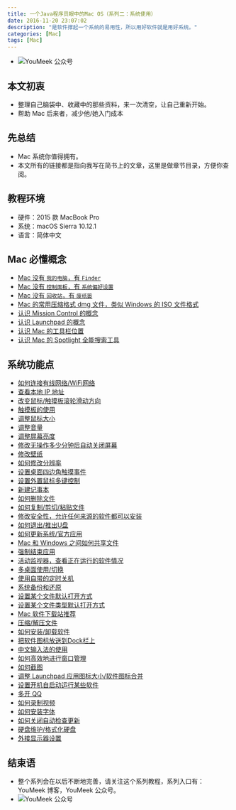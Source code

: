 ```yaml
---
title: 一个Java程序员眼中的Mac OS（系列二：系统使用）
date: 2016-11-20 23:07:02
description: "是软件撑起一个系统的易用性，所以用好软件就是用好系统。"
categories: [Mac]
tags: [Mac]
---
```



<!-- more -->

- ![YouMeek 公众号](http://img.youmeek.com/2016/Mac-System-Settings.jpg)

## 本文初衷


- 整理自己脑袋中、收藏中的那些资料，来一次清空，让自己重新开始。
- 帮助 Mac 后来者，减少他/她入门成本


## 先总结

- Mac 系统你值得拥有。
- 本文所有的链接都是指向我写在简书上的文章，这里是做章节目录，方便你查阅。


## 教程环境

- 硬件：2015 款 MacBook Pro
- 系统：macOS Sierra 10.12.1
- 语言：简体中文


## Mac 必懂概念

- [Mac 没有 `我的电脑`，有 `Finder`](http://www.jianshu.com/p/6315d39dc740)
- [Mac 没有 `控制面板`，有 `系统偏好设置`](http://www.jianshu.com/p/6cd268727a74)
- [Mac 没有 `回收站`，有 `废纸篓`](http://www.jianshu.com/p/87c5b79ba49d)
- [Mac 的常用压缩格式 dmg 文件，类似 Windows 的 ISO 文件格式](http://www.jianshu.com/p/58a8c48015f2)
- [认识 Mission Control 的概念](http://www.jianshu.com/p/caa98b53cdcd)
- [认识 Launchpad 的概念](http://www.jianshu.com/p/d46a60775074)
- [认识 Mac 的工具栏位置](http://www.jianshu.com/p/7e775c2a0bbc)
- [认识 Mac 的 Spotlight 全能搜索工具](http://www.jianshu.com/p/a17c05568dbb)

## 系统功能点

- [如何连接有线网络/WiFi网络](http://www.jianshu.com/p/cac5084fdebd)
- [查看本地 IP 地址](http://www.jianshu.com/p/149b984e3c43)
- [改变鼠标/触摸板滚轮滑动方向](http://www.jianshu.com/p/005bfba5c080)
- [触摸板的使用](http://www.jianshu.com/p/7a4fb9b084dc)
- [调整鼠标大小](http://www.jianshu.com/p/ae920595c641)
- [调整音量](http://www.jianshu.com/p/abcb0e5c1f5b)
- [调整屏幕亮度](http://www.jianshu.com/p/f0126e7db78a)
- [修改无操作多少分钟后自动关闭屏幕](http://www.jianshu.com/p/32c8922dd7e4)
- [修改壁纸](http://www.jianshu.com/p/bb822b5e3996)
- [如何修改分辨率](http://www.jianshu.com/p/748075fbab60)
- [设置桌面四边角触摸事件](http://www.jianshu.com/p/0b9a6245192a)
- [设置外置鼠标多键控制](http://www.jianshu.com/p/ab1cf88b1ac5)
- [新建记事本](http://www.jianshu.com/p/cb9b7a2aa4f2)
- [如何删除文件](http://www.jianshu.com/p/93099ea5b9ce)
- [如何复制/剪切/粘贴文件](http://www.jianshu.com/p/d0842fb78bd3)
- [修改安全性，允许任何来源的软件都可以安装](http://www.jianshu.com/p/488eccedd2b3)
- [如何退出/推出U盘](http://www.jianshu.com/p/945e98a8cf8b)
- [如何更新系统/官方应用](http://www.jianshu.com/p/091dfefc5143)
- [Mac 和 Windows 之间如何共享文件](http://www.jianshu.com/p/3e6f685f4d75)
- [强制结束应用](http://www.jianshu.com/p/ee2cfacc4457)
- [活动监视器，查看正在运行的软件情况](http://www.jianshu.com/p/3952e09b1e3b)
- [多桌面使用/切换](http://www.jianshu.com/p/25e645705927)
- [使用自带的定时关机](http://www.jianshu.com/p/ee41283a74fe)
- [系统备份和还原](http://www.jianshu.com/p/a352e9dce5e8)
- [设置某个文件默认打开方式](http://www.jianshu.com/p/434cbf72fc23)
- [设置某个文件类型默认打开方式](http://www.jianshu.com/p/5386108211b0)
- [Mac 软件下载站推荐](http://www.jianshu.com/p/dd7e8fbdfd78)
- [压缩/解压文件](http://www.jianshu.com/p/e73f5e3b3d33)
- [如何安装/卸载软件](http://www.jianshu.com/p/ed73311f2d8a)
- [把软件图标放送到Dock栏上](http://www.jianshu.com/p/d4d9a3d80d94)
- [中文输入法的使用](http://www.jianshu.com/p/3deb33108d36)
- [如何高效地进行窗口管理](http://www.jianshu.com/p/40c42661cb36)
- [如何截图](http://www.jianshu.com/p/b098c40e5448)
- [调整 Launchpad 应用图标大小/软件图标合并](http://www.jianshu.com/p/569e80be37a9)
- [设置开机自启动运行某些软件](http://www.jianshu.com/p/592ed6b2bb74)
- [多开 QQ](http://www.jianshu.com/p/fb57a5f8cd70)
- [如何录制视频](http://www.jianshu.com/p/84ad2d1f111e)
- [如何安装字体](http://www.jianshu.com/p/4063b825670d)
- [如何关闭自动检查更新](http://www.jianshu.com/p/b31e938bbeb7)
- [硬盘维护/格式化硬盘](http://www.jianshu.com/p/5c36f49e45d2)
- [外接显示器设置](http://www.jianshu.com/p/e461b630108c)



## 结束语

- 整个系列会在以后不断地完善，请关注这个系列教程，系列入口有：YouMeek 博客，YouMeek 公众号。
- ![YouMeek 公众号](http://img.youmeek.com/YouMeek-WX.jpg)
